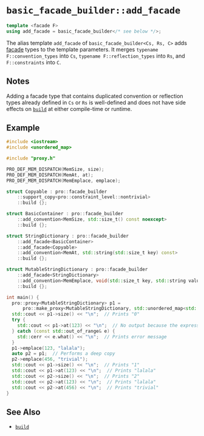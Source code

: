 # `basic_facade_builder::add_facade`

```cpp
template <facade F>
using add_facade = basic_facade_builder</* see below */>;
```

The alias template `add_facade` of `basic_facade_builder<Cs, Rs, C>` adds [facade](../facade.md) types to the template parameters. It merges `typename F::convention_types` into `Cs`, `typename F::reflection_types` into `Rs`, and `F::constraints` into `C`.

## Notes

Adding a facade type that contains duplicated convention or reflection types already defined in `Cs` or `Rs` is well-defined and does not have side effects on [`build`](build.md) at either compile-time or runtime.

## Example

```cpp
#include <iostream>
#include <unordered_map>

#include "proxy.h"

PRO_DEF_MEM_DISPATCH(MemSize, size);
PRO_DEF_MEM_DISPATCH(MemAt, at);
PRO_DEF_MEM_DISPATCH(MemEmplace, emplace);

struct Copyable : pro::facade_builder
    ::support_copy<pro::constraint_level::nontrivial>
    ::build {};

struct BasicContainer : pro::facade_builder
    ::add_convention<MemSize, std::size_t() const noexcept>
    ::build {};

struct StringDictionary : pro::facade_builder
    ::add_facade<BasicContainer>
    ::add_facade<Copyable>
    ::add_convention<MemAt, std::string(std::size_t key) const>
    ::build {};

struct MutableStringDictionary : pro::facade_builder
    ::add_facade<StringDictionary>
    ::add_convention<MemEmplace, void(std::size_t key, std::string value)>
    ::build {};

int main() {
  pro::proxy<MutableStringDictionary> p1 =
      pro::make_proxy<MutableStringDictionary, std::unordered_map<std::size_t, std::string>>();
  std::cout << p1->size() << "\n";  // Prints "0"
  try {
    std::cout << p1->at(123) << "\n";  // No output because the expression throws
  } catch (const std::out_of_range& e) {
    std::cerr << e.what() << "\n";  // Prints error message
  }
  p1->emplace(123, "lalala");
  auto p2 = p1;  // Performs a deep copy
  p2->emplace(456, "trivial");
  std::cout << p1->size() << "\n";  // Prints "1"
  std::cout << p1->at(123) << "\n";  // Prints "lalala"
  std::cout << p2->size() << "\n";  // Prints "2"
  std::cout << p2->at(123) << "\n";  // Prints "lalala"
  std::cout << p2->at(456) << "\n";  // Prints "trivial"
}
```

## See Also

- [`build`](build.md)

